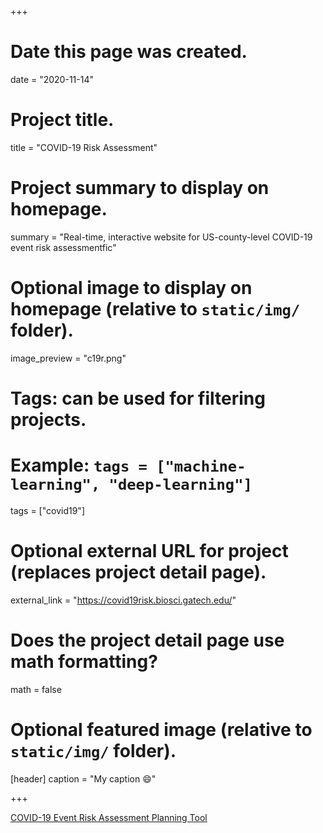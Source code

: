 +++
# Date this page was created.
date = "2020-11-14"

# Project title.
title = "COVID-19 Risk Assessment"

# Project summary to display on homepage.
summary = "Real-time, interactive website for US-county-level COVID-19 event risk assessmentfic"

# Optional image to display on homepage (relative to `static/img/` folder).
image_preview = "c19r.png"

# Tags: can be used for filtering projects.
# Example: `tags = ["machine-learning", "deep-learning"]`
tags = ["covid19"]

# Optional external URL for project (replaces project detail page).
external_link = "https://covid19risk.biosci.gatech.edu/"

# Does the project detail page use math formatting?
math = false

# Optional featured image (relative to `static/img/` folder).
[header]
caption = "My caption :smile:"

+++

[COVID-19 Event Risk Assessment Planning Tool](https://covid19risk.biosci.gatech.edu/)

